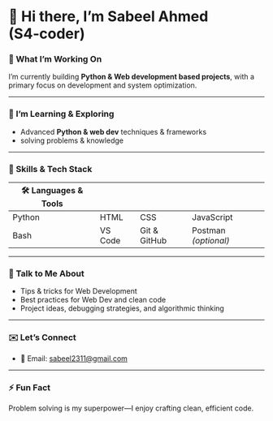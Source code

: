 # 👋 Hi there, I’m **Sabeel Ahmed** (S4‑coder)

### 🔭 What I’m Working On  
I’m currently building **Python & Web development based projects**, with a primary focus on development and system optimization.

---

### 🌱 I’m Learning & Exploring  
- Advanced **Python & web dev** techniques & frameworks  
- solving problems & knowledge
---

### 🔧 Skills & Tech Stack  
| 🛠️ Languages & Tools | | | |
|------------------|----------------|------------------|------------------|
| Python           | HTML           | CSS              | JavaScript       |
| Bash             | VS Code        | Git & GitHub     | Postman *(optional)* |

---

### 💬 Talk to Me About  
- Tips & tricks for Web Development  
- Best practices for Web Dev and clean code  
- Project ideas, debugging strategies, and algorithmic thinking

---

### ✉️ Let’s Connect  
- 📧 Email: <sabeel2311@gmail.com>
---

### ⚡ Fun Fact  
Problem solving is my superpower—I enjoy crafting clean, efficient code.

